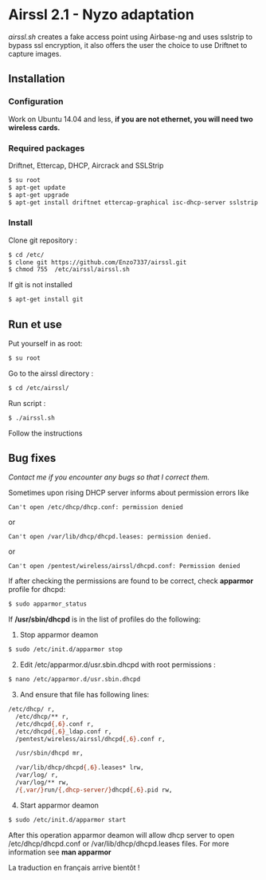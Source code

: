 # Airssl 2.1 - Nyzo adaptation
*airssl.sh* creates a fake access point using Airbase-ng and uses sslstrip to bypass ssl encryption, it also offers the user the choice to use Driftnet to capture images. 
## Installation
### Configuration
Work on Ubuntu 14.04 and less, **if you are not ethernet, you will need two wireless cards.**
### Required packages
Driftnet, Ettercap, DHCP, Aircrack and SSLStrip
```sh
$ su root
$ apt-get update
$ apt-get upgrade
$ apt-get install driftnet ettercap-graphical isc-dhcp-server sslstrip aircrack-ng
```
### Install
Clone git repository :
```sh
$ cd /etc/
$ clone git https://github.com/Enzo7337/airssl.git
$ chmod 755  /etc/airssl/airssl.sh
```
If git is not installed
```sh
$ apt-get install git
```
## Run et use
Put yourself in as root:
```sh
$ su root
```
Go to the airssl directory :
```sh
$ cd /etc/airssl/
```
Run script :
```sh
$ ./airssl.sh
```
Follow the instructions
## Bug fixes
*Contact me if you encounter any bugs so that I correct them.*

Sometimes upon rising DHCP server informs about permission errors like
```
Can't open /etc/dhcp/dhcp.conf: permission denied
```
or
```
Can't open /var/lib/dhcp/dhcpd.leases: permission denied.
```
or
```
Can't open /pentest/wireless/airssl/dhcpd.conf: Permission denied
```

If after checking the permissions are found to be correct, check **apparmor** profile for dhcpd:
```sh
$ sudo apparmor_status
```

If **/usr/sbin/dhcpd** is in the list of profiles do the following:
1. Stop apparmor deamon
```sh
$ sudo /etc/init.d/apparmor stop
```
2. Edit /etc/apparmor.d/usr.sbin.dhcpd with root permissions :
```sh
$ nano /etc/apparmor.d/usr.sbin.dhcpd
```
3. And ensure that file has following lines:
```sh
/etc/dhcp/ r,
  /etc/dhcp/** r,
  /etc/dhcpd{,6}.conf r,
  /etc/dhcpd{,6}_ldap.conf r,
  /pentest/wireless/airssl/dhcpd{,6}.conf r,

  /usr/sbin/dhcpd mr,

  /var/lib/dhcp/dhcpd{,6}.leases* lrw,
  /var/log/ r,
  /var/log/** rw,
  /{,var/}run/{,dhcp-server/}dhcpd{,6}.pid rw,
```
4. Start apparmor deamon
```sh
$ sudo /etc/init.d/apparmor start
```

After this operation apparmor deamon will allow dhcp server to open /etc/dhcp/dhcpd.conf or /var/lib/dhcp/dhcpd.leases files. For more information see **man apparmor**


La traduction en français arrive bientôt !
